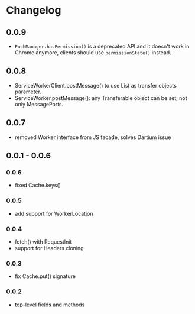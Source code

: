 # Changelog

## 0.0.9

- `PushManager.hasPermission()` is a deprecated API and it doesn't work in Chrome
  anymore, clients should use `permissionState()` instead.

## 0.0.8

- ServiceWorkerClient.postMessage() to use List as transfer objects parameter. 
- ServiceWorker.postMessage(): any Transferable object can be set, not only MessagePorts.

## 0.0.7

- removed Worker interface from JS facade, solves Dartium issue

## 0.0.1 - 0.0.6

### 0.0.6

- fixed Cache.keys()

### 0.0.5

- add support for WorkerLocation

### 0.0.4

- fetch() with RequestInit
- support for Headers cloning

### 0.0.3

- fix Cache.put() signature

### 0.0.2

- top-level fields and methods
